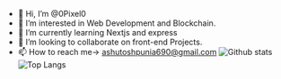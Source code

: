 - 👋 Hi, I’m @0Pixel0
- 👀 I’m interested in Web Development and Blockchain.
- 🌱 I’m currently learning Nextjs and express
- 💞️ I’m looking to collaborate on front-end Projects.
- 📫 How to reach me-> ashutoshpunia690@gmail.com
![Github stats](https://github-readme-stats.vercel.app/api?username=0Pixel0)
![Top Langs](https://github-readme-stats.vercel.app/api/top-langs/?username=0Pixel0&theme=tokyonight)
<!---
0Pixel0/0Pixel0 is a ✨ special ✨ repository because its `README.md` (this file) appears on your GitHub profile.
You can click the Preview link to take a look at your changes.
--->
